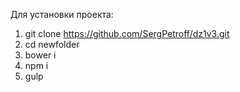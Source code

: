 Для установки проекта:

1. git clone https://github.com/SergPetroff/dz1v3.git
2. cd newfolder
3. bower i
4. npm i
9. gulp
